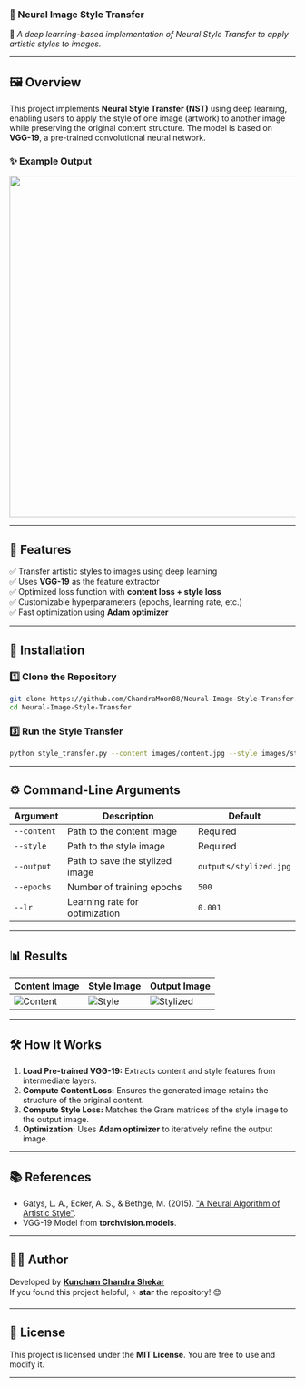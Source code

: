 ### **📌 Neural Image Style Transfer**  
🚀 *A deep learning-based implementation of Neural Style Transfer to apply artistic styles to images.*  

---

## **🖼️ Overview**  
This project implements **Neural Style Transfer (NST)** using deep learning, enabling users to apply the style of one image (artwork) to another image while preserving the original content structure. The model is based on **VGG-19**, a pre-trained convolutional neural network.

### **✨ Example Output**
<img src="example_output.jpg" width="600">

---

## **📌 Features**  
✅ Transfer artistic styles to images using deep learning  
✅ Uses **VGG-19** as the feature extractor  
✅ Optimized loss function with **content loss + style loss**  
✅ Customizable hyperparameters (epochs, learning rate, etc.)  
✅ Fast optimization using **Adam optimizer**  

---

## **🚀 Installation**
### **1️⃣ Clone the Repository**
```bash
git clone https://github.com/ChandraMoon88/Neural-Image-Style-Transfer.git
cd Neural-Image-Style-Transfer
```

### **3️⃣ Run the Style Transfer**
```bash
python style_transfer.py --content images/content.jpg --style images/style.jpg --output outputs/stylized.jpg
```

---

## **⚙️ Command-Line Arguments**
| Argument          | Description                                 | Default |
|------------------|-------------------------------------|---------|
| `--content`      | Path to the content image           | Required |
| `--style`        | Path to the style image             | Required |
| `--output`       | Path to save the stylized image     | `outputs/stylized.jpg` |
| `--epochs`       | Number of training epochs          | `500` |
| `--lr`          | Learning rate for optimization     | `0.001` |

---

## **📊 Results**
| Content Image | Style Image | Output Image |
|--------------|------------|--------------|
| ![Content](images/content.jpg) | ![Style](images/style.jpg) | ![Stylized](outputs/stylized.jpg) |

---

## **🛠️ How It Works**
1. **Load Pre-trained VGG-19:** Extracts content and style features from intermediate layers.  
2. **Compute Content Loss:** Ensures the generated image retains the structure of the original content.  
3. **Compute Style Loss:** Matches the Gram matrices of the style image to the output image.  
4. **Optimization:** Uses **Adam optimizer** to iteratively refine the output image.

---

## **📚 References**
- Gatys, L. A., Ecker, A. S., & Bethge, M. (2015). ["A Neural Algorithm of Artistic Style"](https://arxiv.org/abs/1508.06576).
- VGG-19 Model from **torchvision.models**.

---

## **👨‍💻 Author**
Developed by **[Kuncham Chandra Shekar](https://github.com/ChandraMoon88)**  
If you found this project helpful, ⭐ **star** the repository! 😊  

---

## **📝 License**
This project is licensed under the **MIT License**. You are free to use and modify it.  

---
